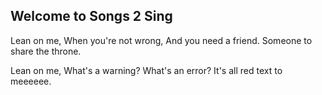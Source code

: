 ## Welcome to Songs 2 Sing

Lean on me,
When you're not wrong,
And you need a friend.
Someone to share the throne.

Lean on me,
What's a warning?
What's an error?
It's all red text to meeeeee.

